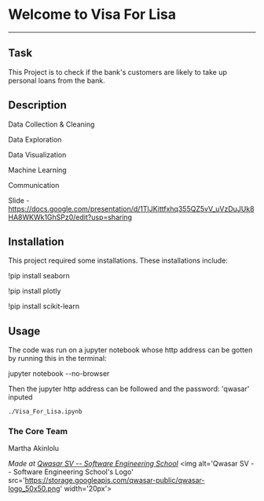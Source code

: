 # Welcome to Visa For Lisa
***

## Task
This Project is to check if the bank's customers are likely to take up personal loans from the bank.

## Description
Data Collection & Cleaning

Data Exploration

Data Visualization

Machine Learning

Communication

Slide - https://docs.google.com/presentation/d/1TlJKittfxhq355QZ5vV_uVzDuJUk8HA8WKWk1GhSPz0/edit?usp=sharing

## Installation
This project required some installations. These installations include:

!pip install seaborn

!pip install plotly

!pip install scikit-learn

## Usage
The code was run on a jupyter notebook whose http address can be gotten by running this in the terminal:

jupyter notebook --no-browser

Then the jupyter http address can be followed and the password: 'qwasar' inputed
```
./Visa_For_Lisa.ipynb
```

### The Core Team
Martha Akinlolu

<span><i>Made at <a href='https://qwasar.io'>Qwasar SV -- Software Engineering School</a></i></span>
<span><img alt='Qwasar SV -- Software Engineering School's Logo' src='https://storage.googleapis.com/qwasar-public/qwasar-logo_50x50.png' width='20px'></span>

